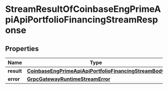 
# StreamResultOfCoinbaseEngPrimeApiApiPortfolioFinancingStreamResponse

## Properties
Name | Type | Description | Notes
------------ | ------------- | ------------- | -------------
**result** | [**CoinbaseEngPrimeApiApiPortfolioFinancingStreamBody**](CoinbaseEngPrimeApiApiPortfolioFinancingStreamBody.md) |  |  [optional]
**error** | [**GrpcGatewayRuntimeStreamError**](GrpcGatewayRuntimeStreamError.md) |  |  [optional]



